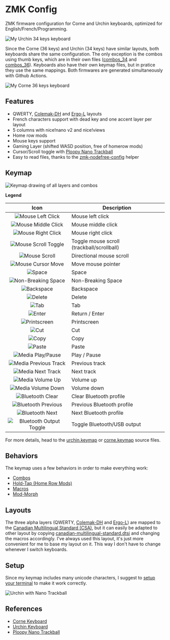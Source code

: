 # ZMK Config

ZMK firmware configuration for Corne and Urchin keyboards, optimized for
English/French/Programming.

![My Urchin 34 keys keyboard](images/urchin.jpg)

Since the Corne (36 keys) and Urchin (34 keys) have similar layouts, both
keyboards share the same configuration. The only exception is the combos using
thumb keys, which are in their own files ([combos_34](behaviors/combos_34.dtsi)
and [combos_36](behaviors/combos_36.dtsi)). Keyboards also have their own keymap
files, but in pratice they use the same mappings. Both firmwares are generated
simultaneously with Github Actions.

![My Corne 36 keys keyboard](images/corne36.jpg)

## Features

- QWERTY, [Colemak-DH](https://colemakmods.github.io/mod-dh/)
  and [Ergo-L](https://ergol.org) layouts
- French characters support with dead key and one accent layer per layout
- 5 columns with nice!nano v2 and nice!views
- Home row mods
- Mouse keys support
- Gaming Layer (shifted WASD position, free of homerow mods)
- Cursor/Scroll toggle with
  [Ploopy Nano Trackball](https://github.com/ploopyco/nano-trackball)
- Easy to read files, thanks to the
  [zmk-nodefree-config](https://github.com/urob/zmk-nodefree-config) helper

## Keymap

![Keymap drawing of all layers and combos](images/keymaps/urchin_keymap.svg)

**Legend**

| Icon                    | Description                 |
|:-----------------------:|-----------------------------|
| ![Mouse Left Click](images/icons/click_left.svg)        | Mouse left click            |
| ![Mouse Middle Click](images/icons/click_middle.svg)      | Mouse middle click          |
| ![Mouse Right Click](images/icons/click_right.svg)       | Mouse right click           |
| ![Mouse Scroll Toggle](images/icons/scroll.svg)     | Toggle mouse scroll (trackball/scrollball) |
| ![Mouse Scroll](images/icons/scroll_right.svg)            | Directional mouse scroll    |
| ![Mouse Cursor Move](images/icons/cursor_right.svg)       | Move mouse pointer          |
| ![Space](images/icons/space.svg)                   | Space                       |
| ![Non-Breaking Space](images/icons/space_nb.svg)      | Non-Breaking Space          |
| ![Backspace](images/icons/backspace.svg)               | Backspace                   |
| ![Delete](images/icons/delete.svg)                  | Delete                      |
| ![Tab](images/icons/tab.svg)                     | Tab                         |
| ![Enter](images/icons/return.svg)                   | Return / Enter              |
| ![Printscreen](images/icons/printscreen.svg)             | Printscreen                 |
| ![Cut](images/icons/cut.svg)                     | Cut                         |
| ![Copy](images/icons/copy.svg)                    | Copy                        |
| ![Paste](images/icons/paste.svg)                   | Paste                       |
| ![Media Play/Pause](images/icons/play_pause.svg)        | Play / Pause                |
| ![Media Previous Track](images/icons/media_prev.svg)    | Previous track              |
| ![Media Next Track](images/icons/media_next.svg)        | Next track                  |
| ![Media Volume Up](images/icons/vol_up.svg)         | Volume up                   |
| ![Media Volume Down](images/icons/vol_down.svg)       | Volume down                 |
| ![Bluetooth Clear](images/icons/bt_clear.svg)         | Clear Bluetooth profile     |
| ![Bluetooth Previous](images/icons/bt_prev.svg)      | Previous Bluetooth profile  |
| ![Bluetooth Next](images/icons/bt_next.svg)          | Next Bluetooth profile      |
| ![Bluetooth Output Toggle](images/icons/out_tog.svg) | Toggle Bluetooth/USB output |

For more details, head to the [urchin.keymap](config/urchin.keymap) or
[corne.keymap](config/corne.keymap) source files.

## Behaviors

The keymap uses a few behaviors in order to make everything work:

- [Combos](behaviors/combos.dtsi)
- [Hold-Tap (Home Row Mods)](behaviors/hold-tap.dtsi)
- [Macros](behaviors/macros.dtsi)
- [Mod-Morph](behaviors/mod-morph.dtsi)

## Layouts

The three alpha layers (QWERTY,
[Colemak-DH](https://colemakmods.github.io/mod-dh/) and
[Ergo-L](https://ergol.org)) are mapped to the
[Canadian Multilingual Standard (CSA)](https://commons.wikimedia.org/wiki/File:KB_Canadian_Multilingual_Standard.svg),
but it can easily be adapted to other layout by copying
[canadian-multilingual-standard.dtsi](layouts/canadian-multilingual-standard.dtsi)
and changing the macros accordingly. I've always used this layout, it's just
more convenient for me to base my layout on it. This way I don't have to change
whenever I switch keyboards.

## Setup

Since my keymap includes many unicode characters, I suggest to [setup your
terminal](setup-term.md) to make it work correctly.

![Urchin with Nano Trackball](images/urchin-with-nano.jpg)

## References

- [Corne Keyboard](https://github.com/foostan/crkbd)
- [Urchin Keyboard](https://github.com/duckyb/urchin)
- [Ploopy Nano Trackball](https://github.com/ploopyco/nano-trackball)

